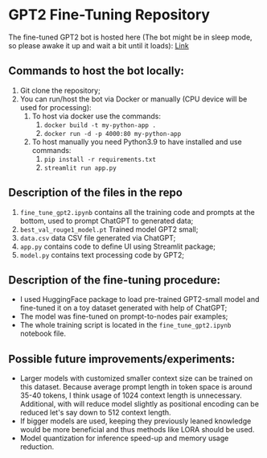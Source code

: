 # GPT2 Fine-Tuning Repository

The fine-tuned GPT2 bot is hosted here (The bot might be in sleep mode, so please awake it up and wait a bit until it loads): [Link](https://superbot-gpt2.streamlit.app/)


## Commands to host the bot locally:
1. Git clone the repository;
2. You can run/host the bot via Docker or manually (CPU device will be used for processing):
   1. To host via docker use the commands: 
      1. `docker build -t my-python-app .`
      2. `docker run -d -p 4000:80 my-python-app`
   2. To host manually you need Python3.9 to have installed and use commands:
      1. `pip install -r requirements.txt`
      2. `streamlit run app.py`

## Description of the files in the repo
1. `fine_tune_gpt2.ipynb` contains all the training code and prompts at the bottom, used to prompt ChatGPT to generated data;
2. `best_val_rouge1_model.pt` Trained model GPT2 small;
3. `data.csv` data CSV file generated via ChatGPT;
4. `app.py` contains code to define UI using Streamlit package;
5. `model.py` contains text processing code by GPT2;


## Description of the fine-tuning procedure:
- I used HuggingFace package to load pre-trained GPT2-small model and fine-tuned it on a toy dataset generated with help of ChatGPT;
- The model was fine-tuned on prompt-to-nodes pair examples;
- The whole training script is located in the `fine_tune_gpt2.ipynb` notebook file.

## Possible future improvements/experiments:
- Larger models with customized smaller context size can be trained on this dataset. Because average prompt length in token space is 
around 35-40 tokens, I think usage of 1024 context length is unnecessary. Additional, with will reduce model slightly as positional encoding
can be reduced let's say down to 512 context length.
- If bigger models are used, keeping they previously leaned knowledge would be more beneficial and thus methods like LORA should be used.
- Model quantization for inference speed-up and memory usage reduction.






